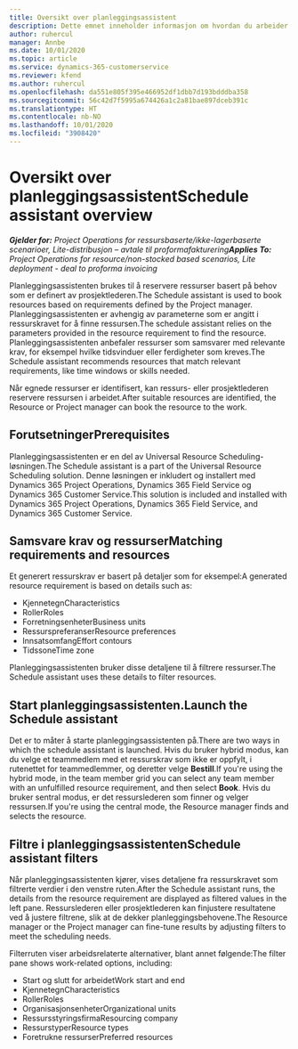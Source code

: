 ```yaml
---
title: Oversikt over planleggingsassistent
description: Dette emnet inneholder informasjon om hvordan du arbeider med planleggingsassistenten for å bestille ressurser.
author: ruhercul
manager: Annbe
ms.date: 10/01/2020
ms.topic: article
ms.service: dynamics-365-customerservice
ms.reviewer: kfend
ms.author: ruhercul
ms.openlocfilehash: da551e805f395e466952df1dbb7d193bdddba358
ms.sourcegitcommit: 56c42d7f5995a674426a1c2a81bae897dceb391c
ms.translationtype: HT
ms.contentlocale: nb-NO
ms.lasthandoff: 10/01/2020
ms.locfileid: "3908420"
---
```

# <a name="schedule-assistant-overview"></a><span data-ttu-id="d112a-103">Oversikt over planleggingsassistent</span><span class="sxs-lookup"><span data-stu-id="d112a-103">Schedule assistant overview</span></span>

<span data-ttu-id="d112a-104">_**Gjelder for:** Project Operations for ressursbaserte/ikke-lagerbaserte scenarioer, Lite-distribusjon – avtale til proformafakturering_</span><span class="sxs-lookup"><span data-stu-id="d112a-104">_**Applies To:** Project Operations for resource/non-stocked based scenarios, Lite deployment - deal to proforma invoicing_</span></span>

<span data-ttu-id="d112a-105">Planleggingsassistenten brukes til å reservere ressurser basert på behov som er definert av prosjektlederen.</span><span class="sxs-lookup"><span data-stu-id="d112a-105">The Schedule assistant is used to book resources based on requirements defined by the Project manager.</span></span> <span data-ttu-id="d112a-106">Planleggingsassistenten er avhengig av parameterne som er angitt i ressurskravet for å finne ressursen.</span><span class="sxs-lookup"><span data-stu-id="d112a-106">The schedule assistant relies on the parameters provided in the resource requirement to find the resource.</span></span> <span data-ttu-id="d112a-107">Planleggingsassistenten anbefaler ressurser som samsvarer med relevante krav, for eksempel hvilke tidsvinduer eller ferdigheter som kreves.</span><span class="sxs-lookup"><span data-stu-id="d112a-107">The Schedule assistant recommends resources that match relevant requirements, like time windows or skills needed.</span></span>

<span data-ttu-id="d112a-108">Når egnede ressurser er identifisert, kan ressurs- eller prosjektlederen reservere ressursen i arbeidet.</span><span class="sxs-lookup"><span data-stu-id="d112a-108">After suitable resources are identified, the Resource or Project manager can book the resource to the work.</span></span>

## <a name="prerequisites"></a><span data-ttu-id="d112a-109">Forutsetninger</span><span class="sxs-lookup"><span data-stu-id="d112a-109">Prerequisites</span></span>

<span data-ttu-id="d112a-110">Planleggingsassistenten er en del av Universal Resource Scheduling-løsningen.</span><span class="sxs-lookup"><span data-stu-id="d112a-110">The Schedule assistant is a part of the Universal Resource Scheduling solution.</span></span> <span data-ttu-id="d112a-111">Denne løsningen er inkludert og installert med Dynamics 365 Project Operations, Dynamics 365 Field Service og Dynamics 365 Customer Service.</span><span class="sxs-lookup"><span data-stu-id="d112a-111">This solution is included and installed with Dynamics 365 Project Operations, Dynamics 365 Field Service, and Dynamics 365 Customer Service.</span></span>

## <a name="matching-requirements-and-resources"></a><span data-ttu-id="d112a-112">Samsvare krav og ressurser</span><span class="sxs-lookup"><span data-stu-id="d112a-112">Matching requirements and resources</span></span>

<span data-ttu-id="d112a-113">Et generert ressurskrav er basert på detaljer som for eksempel:</span><span class="sxs-lookup"><span data-stu-id="d112a-113">A generated resource requirement is based on details such as:</span></span>

-   <span data-ttu-id="d112a-114">Kjennetegn</span><span class="sxs-lookup"><span data-stu-id="d112a-114">Characteristics</span></span>
-   <span data-ttu-id="d112a-115">Roller</span><span class="sxs-lookup"><span data-stu-id="d112a-115">Roles</span></span>
-   <span data-ttu-id="d112a-116">Forretningsenheter</span><span class="sxs-lookup"><span data-stu-id="d112a-116">Business units</span></span>
-   <span data-ttu-id="d112a-117">Ressurspreferanser</span><span class="sxs-lookup"><span data-stu-id="d112a-117">Resource preferences</span></span>
-   <span data-ttu-id="d112a-118">Innsatsomfang</span><span class="sxs-lookup"><span data-stu-id="d112a-118">Effort contours</span></span>
-   <span data-ttu-id="d112a-119">Tidssone</span><span class="sxs-lookup"><span data-stu-id="d112a-119">Time zone</span></span>

<span data-ttu-id="d112a-120">Planleggingsassistenten bruker disse detaljene til å filtrere ressurser.</span><span class="sxs-lookup"><span data-stu-id="d112a-120">The Schedule assistant uses these details to filter resources.</span></span>

## <a name="launch-the-schedule-assistant"></a><span data-ttu-id="d112a-121">Start planleggingsassistenten.</span><span class="sxs-lookup"><span data-stu-id="d112a-121">Launch the Schedule assistant</span></span>

<span data-ttu-id="d112a-122">Det er to måter å starte planleggingsassistenten på.</span><span class="sxs-lookup"><span data-stu-id="d112a-122">There are two ways in which the schedule assistant is launched.</span></span> <span data-ttu-id="d112a-123">Hvis du bruker hybrid modus, kan du velge et teammedlem med et ressurskrav som ikke er oppfylt, i rutenettet for teammedlemmer, og deretter velge **Bestill**.</span><span class="sxs-lookup"><span data-stu-id="d112a-123">If you're using the hybrid mode, in the team member grid you can select any team member with an unfulfilled resource requirement, and then select **Book**.</span></span> <span data-ttu-id="d112a-124">Hvis du bruker sentral modus, er det ressurslederen som finner og velger ressursen.</span><span class="sxs-lookup"><span data-stu-id="d112a-124">If you're using the central mode, the Resource manager finds and selects the resource.</span></span>

## <a name="schedule-assistant-filters"></a><span data-ttu-id="d112a-125">Filtre i planleggingsassistenten</span><span class="sxs-lookup"><span data-stu-id="d112a-125">Schedule assistant filters</span></span>

<span data-ttu-id="d112a-126">Når planleggingsassistenten kjører, vises detaljene fra ressurskravet som filtrerte verdier i den venstre ruten.</span><span class="sxs-lookup"><span data-stu-id="d112a-126">After the Schedule assistant runs, the details from the resource requirement are displayed as filtered values in the left pane.</span></span> <span data-ttu-id="d112a-127">Ressurslederen eller prosjektlederen kan finjustere resultatene ved å justere filtrene, slik at de dekker planleggingsbehovene.</span><span class="sxs-lookup"><span data-stu-id="d112a-127">The Resource manager or the Project manager can fine-tune results by adjusting filters to meet the scheduling needs.</span></span>

<span data-ttu-id="d112a-128">Filterruten viser arbeidsrelaterte alternativer, blant annet følgende:</span><span class="sxs-lookup"><span data-stu-id="d112a-128">The filter pane shows work-related options, including:</span></span>

-   <span data-ttu-id="d112a-129">Start og slutt for arbeidet</span><span class="sxs-lookup"><span data-stu-id="d112a-129">Work start and end</span></span>
-   <span data-ttu-id="d112a-130">Kjennetegn</span><span class="sxs-lookup"><span data-stu-id="d112a-130">Characteristics</span></span>
-   <span data-ttu-id="d112a-131">Roller</span><span class="sxs-lookup"><span data-stu-id="d112a-131">Roles</span></span>
-   <span data-ttu-id="d112a-132">Organisasjonsenheter</span><span class="sxs-lookup"><span data-stu-id="d112a-132">Organizational units</span></span>
-   <span data-ttu-id="d112a-133">Ressursstyringsfirma</span><span class="sxs-lookup"><span data-stu-id="d112a-133">Resourcing company</span></span>
-   <span data-ttu-id="d112a-134">Ressurstyper</span><span class="sxs-lookup"><span data-stu-id="d112a-134">Resource types</span></span>
-   <span data-ttu-id="d112a-135">Foretrukne ressurser</span><span class="sxs-lookup"><span data-stu-id="d112a-135">Preferred resources</span></span>
